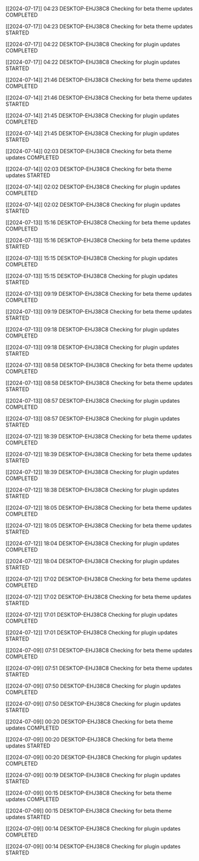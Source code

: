 [[2024-07-17]] 04:23 DESKTOP-EHJ38C8 Checking for beta theme updates COMPLETED

[[2024-07-17]] 04:23 DESKTOP-EHJ38C8 Checking for beta theme updates STARTED

[[2024-07-17]] 04:22 DESKTOP-EHJ38C8 Checking for plugin updates COMPLETED

[[2024-07-17]] 04:22 DESKTOP-EHJ38C8 Checking for plugin updates STARTED

[[2024-07-14]] 21:46 DESKTOP-EHJ38C8 Checking for beta theme updates COMPLETED

[[2024-07-14]] 21:46 DESKTOP-EHJ38C8 Checking for beta theme updates STARTED

[[2024-07-14]] 21:45 DESKTOP-EHJ38C8 Checking for plugin updates COMPLETED

[[2024-07-14]] 21:45 DESKTOP-EHJ38C8 Checking for plugin updates STARTED

[[2024-07-14]] 02:03 DESKTOP-EHJ38C8 Checking for beta theme updates COMPLETED

[[2024-07-14]] 02:03 DESKTOP-EHJ38C8 Checking for beta theme updates STARTED

[[2024-07-14]] 02:02 DESKTOP-EHJ38C8 Checking for plugin updates COMPLETED

[[2024-07-14]] 02:02 DESKTOP-EHJ38C8 Checking for plugin updates STARTED

[[2024-07-13]] 15:16 DESKTOP-EHJ38C8 Checking for beta theme updates COMPLETED

[[2024-07-13]] 15:16 DESKTOP-EHJ38C8 Checking for beta theme updates STARTED

[[2024-07-13]] 15:15 DESKTOP-EHJ38C8 Checking for plugin updates COMPLETED

[[2024-07-13]] 15:15 DESKTOP-EHJ38C8 Checking for plugin updates STARTED

[[2024-07-13]] 09:19 DESKTOP-EHJ38C8 Checking for beta theme updates COMPLETED

[[2024-07-13]] 09:19 DESKTOP-EHJ38C8 Checking for beta theme updates STARTED

[[2024-07-13]] 09:18 DESKTOP-EHJ38C8 Checking for plugin updates COMPLETED

[[2024-07-13]] 09:18 DESKTOP-EHJ38C8 Checking for plugin updates STARTED

[[2024-07-13]] 08:58 DESKTOP-EHJ38C8 Checking for beta theme updates COMPLETED

[[2024-07-13]] 08:58 DESKTOP-EHJ38C8 Checking for beta theme updates STARTED

[[2024-07-13]] 08:57 DESKTOP-EHJ38C8 Checking for plugin updates COMPLETED

[[2024-07-13]] 08:57 DESKTOP-EHJ38C8 Checking for plugin updates STARTED

[[2024-07-12]] 18:39 DESKTOP-EHJ38C8 Checking for beta theme updates COMPLETED

[[2024-07-12]] 18:39 DESKTOP-EHJ38C8 Checking for beta theme updates STARTED

[[2024-07-12]] 18:39 DESKTOP-EHJ38C8 Checking for plugin updates COMPLETED

[[2024-07-12]] 18:38 DESKTOP-EHJ38C8 Checking for plugin updates STARTED

[[2024-07-12]] 18:05 DESKTOP-EHJ38C8 Checking for beta theme updates COMPLETED

[[2024-07-12]] 18:05 DESKTOP-EHJ38C8 Checking for beta theme updates STARTED

[[2024-07-12]] 18:04 DESKTOP-EHJ38C8 Checking for plugin updates COMPLETED

[[2024-07-12]] 18:04 DESKTOP-EHJ38C8 Checking for plugin updates STARTED

[[2024-07-12]] 17:02 DESKTOP-EHJ38C8 Checking for beta theme updates COMPLETED

[[2024-07-12]] 17:02 DESKTOP-EHJ38C8 Checking for beta theme updates STARTED

[[2024-07-12]] 17:01 DESKTOP-EHJ38C8 Checking for plugin updates COMPLETED

[[2024-07-12]] 17:01 DESKTOP-EHJ38C8 Checking for plugin updates STARTED

[[2024-07-09]] 07:51 DESKTOP-EHJ38C8 Checking for beta theme updates COMPLETED

[[2024-07-09]] 07:51 DESKTOP-EHJ38C8 Checking for beta theme updates STARTED

[[2024-07-09]] 07:50 DESKTOP-EHJ38C8 Checking for plugin updates COMPLETED

[[2024-07-09]] 07:50 DESKTOP-EHJ38C8 Checking for plugin updates STARTED

[[2024-07-09]] 00:20 DESKTOP-EHJ38C8 Checking for beta theme updates COMPLETED

[[2024-07-09]] 00:20 DESKTOP-EHJ38C8 Checking for beta theme updates STARTED

[[2024-07-09]] 00:20 DESKTOP-EHJ38C8 Checking for plugin updates COMPLETED

[[2024-07-09]] 00:19 DESKTOP-EHJ38C8 Checking for plugin updates STARTED

[[2024-07-09]] 00:15 DESKTOP-EHJ38C8 Checking for beta theme updates COMPLETED

[[2024-07-09]] 00:15 DESKTOP-EHJ38C8 Checking for beta theme updates STARTED

[[2024-07-09]] 00:14 DESKTOP-EHJ38C8 Checking for plugin updates COMPLETED

[[2024-07-09]] 00:14 DESKTOP-EHJ38C8 Checking for plugin updates STARTED

